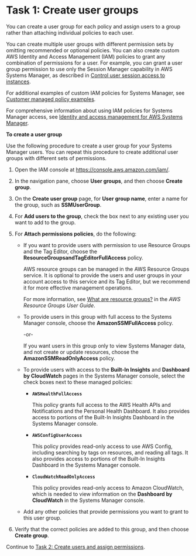 # Task 1: Create user groups<a name="setup-create-users-nonadmin-groups"></a>

You can create a user group for each policy and assign users to a group rather than attaching individual policies to each user\.

You can create multiple user groups with different permission sets by omitting recommended or optional policies\. You can also create custom AWS Identity and Access Management \(IAM\) policies to grant any combination of permissions for a user\. For example, you can grant a user group permission to use only the Session Manager capability in AWS Systems Manager, as described in [Control user session access to instances](session-manager-getting-started-restrict-access.md)\.

For additional examples of custom IAM policies for Systems Manager, see [Customer managed policy examples](security_iam_id-based-policy-examples.md#customer-managed-policies)\.

For comprehensive information about using IAM policies for Systems Manager access, see [Identity and access management for AWS Systems Manager](security-iam.md)\.

**To create a user group**

Use the following procedure to create a user group for your Systems Manager users\. You can repeat this procedure to create additional user groups with different sets of permissions\.

1. Open the IAM console at [https://console\.aws\.amazon\.com/iam/](https://console.aws.amazon.com/iam/)\.

1. In the navigation pane, choose **User groups**, and then choose **Create group**\. 

1. On the **Create user group** page, for **User group name**, enter a name for the group, such as **SSMUserGroup**\.

1. For **Add users to the group**, check the box next to any existing user you want to add to the group\.

1. For **Attach permissions policies**, do the following: 
   + If you want to provide users with permission to use Resource Groups and the Tag Editor, choose the **ResourceGroupsandTagEditorFullAccess** policy\.

     AWS resource groups can be managed in the AWS Resource Groups service\. It is optional to provide the users and user groups in your account access to this service and its Tag Editor, but we recommend it for more effective management operations\.

     For more information, see [What are resource groups?](https://docs.aws.amazon.com/ARG/latest/userguide/welcome.html) in the *AWS Resource Groups User Guide*\.
   + To provide users in this group with full access to the Systems Manager console, choose the **AmazonSSMFullAccess** policy\.

     \-or\-

     If you want users in this group only to view Systems Manager data, and not create or update resources, choose the **AmazonSSMReadOnlyAccess** policy\.
   + To provide users with access to the **Built\-In Insights** and **Dashboard by CloudWatch** pages in the Systems Manager console, select the check boxes next to these managed policies: 
     + **`AWSHealthFullAccess`**

       This policy grants full access to the AWS Health APIs and Notifications and the Personal Health Dashboard\. It also provides access to portions of the Built\-In Insights Dashboard in the Systems Manager console\.
     + **`AWSConfigUserAccess`**

       This policy provides read\-only access to use AWS Config, including searching by tags on resources, and reading all tags\. It also provides access to portions of the Built\-In Insights Dashboard in the Systems Manager console\.
     + **`CloudWatchReadOnlyAccess`**

       This policy provides read\-only access to Amazon CloudWatch, which is needed to view information on the **Dashboard by CloudWatch** in the Systems Manager console\.
   + Add any other policies that provide permissions you want to grant to this user group\.

1. Verify that the correct policies are added to this group, and then choose **Create group**\.

Continue to [Task 2: Create users and assign permissions](setup-create-users-nonadmin-users.md)\.